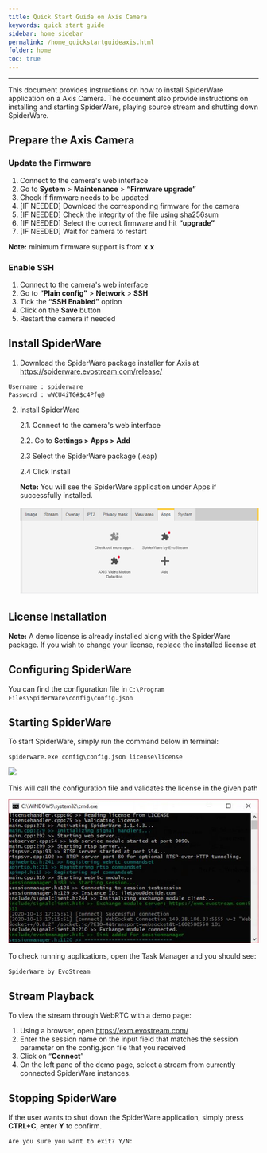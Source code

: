 ```yaml
---
title: Quick Start Guide on Axis Camera
keywords: quick start guide
sidebar: home_sidebar
permalink: /home_quickstartguideaxis.html
folder: home
toc: true
---
```


------

This document provides instructions on how to install SpiderWare application on a Axis Camera.
The document also provide instructions on installing and starting SpiderWare, playing source stream and shutting down SpiderWare.



## Prepare the Axis Camera

### Update the Firmware

1. Connect to the camera's web interface
2. Go to **System** > **Maintenance** > **“Firmware upgrade”**
3. Check if firmware needs to be updated
4. [IF NEEDED] Download the corresponding firmware for the camera
5. [IF NEEDED] Check the integrity of the file using sha256sum
6. [IF NEEDED] Select the correct firmware and hit **“upgrade”**
7. [IF NEEDED] Wait for camera to restart

**Note:** minimum firmware support is from **x.x**



### Enable SSH

1. Connect to the camera's web interface
2. Go to **“Plain config”** > **Network** > **SSH**
3. Tick the **“SSH Enabled”** option
4. Click on the **Save** button
5. Restart the camera if needed



## Install SpiderWare

1. Download the SpiderWare package installer for Axis at <https://spiderware.evostream.com/release/>
```
Username : spiderware
Password : wWCU4iTG#$c4Pfq@
```

2. Install SpiderWare

   2.1. Connect to the camera's web interface

   2.2. Go to **Settings > Apps > Add** 

   2.3 Select the SpiderWare package (.eap)

   2.4 Click Install

   **Note:** You will see the SpiderWare application under Apps if successfully installed.

   ![](images/home/installedswinaxis.png)

   

## License Installation

**Note:** A demo license is already installed along with the SpiderWare package. If you wish to change your license, replace the installed license at 





## Configuring SpiderWare

You can find the configuration file in `C:\Program Files\SpiderWare\config\config.json`






## Starting SpiderWare

To start SpiderWare, simply run the command below in terminal:

```
spiderware.exe config\config.json license\license
```

![](images/home/shortcut.JPG)


This will call the configuration file and validates the license in the given path

![](images/userguide/start.JPG)



To check running applications, open the Task Manager and you should see:

```
SpiderWare by EvoStream
```





## Stream Playback

To view the stream through WebRTC with a demo page:
1. Using a browser, open https://exm.evostream.com/
2. Enter the session name on the input field that matches the session parameter on the config.json file that you received
3. Click on “**Connect**”
4. On the left pane of the demo page, select a stream from currently connected SpiderWare instances.




## Stopping SpiderWare

If the user wants to shut down the SpiderWare application, simply press **CTRL+C**, enter **Y** to confirm.

```
Are you sure you want to exit? Y/N:
```



